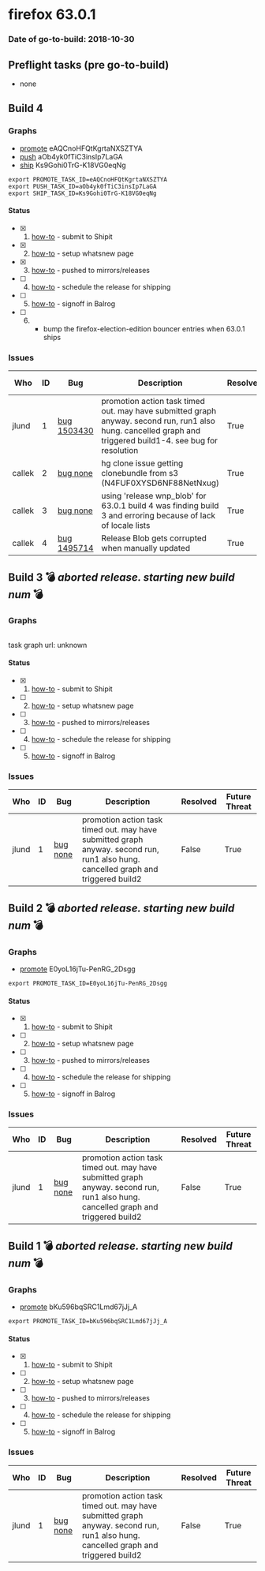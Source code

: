 # firefox 63.0.1

### Date of go-to-build: 2018-10-30

## Preflight tasks (pre go-to-build)
- none

## Build 4  

### Graphs
* [promote](https://tools.taskcluster.net/push-inspector/#/eAQCnoHFQtKgrtaNXSZTYA) eAQCnoHFQtKgrtaNXSZTYA
* [push](https://tools.taskcluster.net/push-inspector/#/aOb4yk0fTiC3insIp7LaGA) aOb4yk0fTiC3insIp7LaGA
* [ship](https://tools.taskcluster.net/push-inspector/#/Ks9Gohi0TrG-K18VG0eqNg) Ks9Gohi0TrG-K18VG0eqNg
```
export PROMOTE_TASK_ID=eAQCnoHFQtKgrtaNXSZTYA
export PUSH_TASK_ID=aOb4yk0fTiC3insIp7LaGA
export SHIP_TASK_ID=Ks9Gohi0TrG-K18VG0eqNg
```


#### Status
- [x] 1.  [how-to](https://wiki.mozilla.org/Release:Release_Automation_on_Mercurial:Starting_a_Release#Submit_to_Ship_It)  - submit to Shipit
- [x] 2.  [how-to](https://github.com/mozilla-releng/releasewarrior-2.0/blob/master/docs/release-promotion/desktop/howto-rc.md)  - setup whatsnew page
- [x] 3.  [how-to](https://github.com/mozilla-releng/releasewarrior-2.0/blob/master/docs/release-promotion/desktop/howto.md#push-artifacts-to-releases-directory)  - pushed to mirrors/releases
- [ ] 4.  [how-to](https://github.com/mozilla-releng/releasewarrior-2.0/blob/master/docs/release-promotion/desktop/howto.md#ship-the-release)  - schedule the release for shipping
- [ ] 5.  [how-to](https://github.com/mozilla-releng/releasewarrior-2.0/blob/master/docs/release-promotion/desktop/howto.md#obtain-sign-offs-for-changes)  - signoff in Balrog
- [ ] 6.  - bump the firefox-election-edition bouncer entries when 63.0.1 ships

### Issues
| Who                 | ID               | Bug                                                                 | Description                | Resolved                | Future Threat                |
| ------------------- | ---------------- | ------------------------------------------------------------------- | -------------------------- | ----------------------- | ---------------------------- |
| jlund  | 1 | [bug 1503430](https://bugzil.la/1503430)        | promotion action task timed out. may have submitted graph anyway. second run, run1 also hung. cancelled graph and triggered build1-4. see bug for resolution | True | True |
| callek  | 2 | [bug none](https://bugzil.la/none)        | hg clone issue getting clonebundle from s3 (N4FUF0XYSD6NF88NetNxug) | True | True |
| callek  | 3 | [bug none](https://bugzil.la/none)        | using 'release wnp_blob' for 63.0.1 build 4 was finding build 3 and erroring because of lack of locale lists | True | True |
| callek  | 4 | [bug 1495714](https://bugzil.la/1495714)        | Release Blob gets corrupted when manually updated | True | True |

## Build 3  :bomb: _aborted release. starting new build num_ :bomb: 

### Graphs
```
```
task graph url: unknown


#### Status
- [x] 1.  [how-to](https://wiki.mozilla.org/Release:Release_Automation_on_Mercurial:Starting_a_Release#Submit_to_Ship_It)  - submit to Shipit
- [ ] 2.  [how-to](https://github.com/mozilla-releng/releasewarrior-2.0/blob/master/docs/release-promotion/desktop/howto-rc.md)  - setup whatsnew page
- [ ] 3.  [how-to](https://github.com/mozilla-releng/releasewarrior-2.0/blob/master/docs/release-promotion/desktop/howto.md#push-artifacts-to-releases-directory)  - pushed to mirrors/releases
- [ ] 4.  [how-to](https://github.com/mozilla-releng/releasewarrior-2.0/blob/master/docs/release-promotion/desktop/howto.md#ship-the-release)  - schedule the release for shipping
- [ ] 5.  [how-to](https://github.com/mozilla-releng/releasewarrior-2.0/blob/master/docs/release-promotion/desktop/howto.md#obtain-sign-offs-for-changes)  - signoff in Balrog

### Issues
| Who                 | ID               | Bug                                                                 | Description                | Resolved                | Future Threat                |
| ------------------- | ---------------- | ------------------------------------------------------------------- | -------------------------- | ----------------------- | ---------------------------- |
| jlund  | 1 | [bug none](https://bugzil.la/none)        | promotion action task timed out. may have submitted graph anyway. second run, run1 also hung. cancelled graph and triggered build2 | False | True |

## Build 2  :bomb: _aborted release. starting new build num_ :bomb: 

### Graphs
* [promote](https://tools.taskcluster.net/push-inspector/#/E0yoL16jTu-PenRG_2Dsgg) E0yoL16jTu-PenRG_2Dsgg
```
export PROMOTE_TASK_ID=E0yoL16jTu-PenRG_2Dsgg
```


#### Status
- [x] 1.  [how-to](https://wiki.mozilla.org/Release:Release_Automation_on_Mercurial:Starting_a_Release#Submit_to_Ship_It)  - submit to Shipit
- [ ] 2.  [how-to](https://github.com/mozilla-releng/releasewarrior-2.0/blob/master/docs/release-promotion/desktop/howto-rc.md)  - setup whatsnew page
- [ ] 3.  [how-to](https://github.com/mozilla-releng/releasewarrior-2.0/blob/master/docs/release-promotion/desktop/howto.md#push-artifacts-to-releases-directory)  - pushed to mirrors/releases
- [ ] 4.  [how-to](https://github.com/mozilla-releng/releasewarrior-2.0/blob/master/docs/release-promotion/desktop/howto.md#ship-the-release)  - schedule the release for shipping
- [ ] 5.  [how-to](https://github.com/mozilla-releng/releasewarrior-2.0/blob/master/docs/release-promotion/desktop/howto.md#obtain-sign-offs-for-changes)  - signoff in Balrog

### Issues
| Who                 | ID               | Bug                                                                 | Description                | Resolved                | Future Threat                |
| ------------------- | ---------------- | ------------------------------------------------------------------- | -------------------------- | ----------------------- | ---------------------------- |
| jlund  | 1 | [bug none](https://bugzil.la/none)        | promotion action task timed out. may have submitted graph anyway. second run, run1 also hung. cancelled graph and triggered build2 | False | True |

## Build 1  :bomb: _aborted release. starting new build num_ :bomb: 

### Graphs
* [promote](https://tools.taskcluster.net/push-inspector/#/bKu596bqSRC1Lmd67jJj_A) bKu596bqSRC1Lmd67jJj_A
```
export PROMOTE_TASK_ID=bKu596bqSRC1Lmd67jJj_A
```


#### Status
- [x] 1.  [how-to](https://wiki.mozilla.org/Release:Release_Automation_on_Mercurial:Starting_a_Release#Submit_to_Ship_It)  - submit to Shipit
- [ ] 2.  [how-to](https://github.com/mozilla-releng/releasewarrior-2.0/blob/master/docs/release-promotion/desktop/howto-rc.md)  - setup whatsnew page
- [ ] 3.  [how-to](https://github.com/mozilla-releng/releasewarrior-2.0/blob/master/docs/release-promotion/desktop/howto.md#push-artifacts-to-releases-directory)  - pushed to mirrors/releases
- [ ] 4.  [how-to](https://github.com/mozilla-releng/releasewarrior-2.0/blob/master/docs/release-promotion/desktop/howto.md#ship-the-release)  - schedule the release for shipping
- [ ] 5.  [how-to](https://github.com/mozilla-releng/releasewarrior-2.0/blob/master/docs/release-promotion/desktop/howto.md#obtain-sign-offs-for-changes)  - signoff in Balrog

### Issues
| Who                 | ID               | Bug                                                                 | Description                | Resolved                | Future Threat                |
| ------------------- | ---------------- | ------------------------------------------------------------------- | -------------------------- | ----------------------- | ---------------------------- |
| jlund  | 1 | [bug none](https://bugzil.la/none)        | promotion action task timed out. may have submitted graph anyway. second run, run1 also hung. cancelled graph and triggered build2 | False | True |

